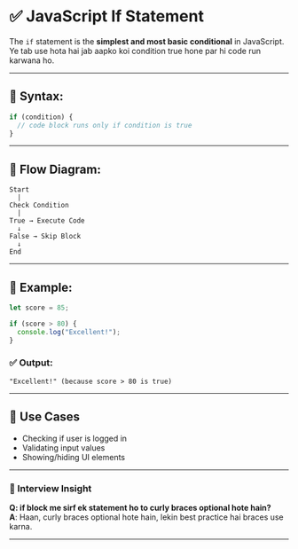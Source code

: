 # ✅ JavaScript If Statement

The `if` statement is the **simplest and most basic conditional** in JavaScript.  
Ye tab use hota hai jab aapko koi condition true hone par hi code run karwana ho.

---

## 🔹 Syntax:

```js
if (condition) {
  // code block runs only if condition is true
}
```

---

## 🔹 Flow Diagram:

```
Start
  |
Check Condition
  |
True → Execute Code
  ↓
False → Skip Block
  ↓
End
```

---

## 🔹 Example:

```js
let score = 85;

if (score > 80) {
  console.log("Excellent!");
}
```

### ✅ Output:
```
"Excellent!" (because score > 80 is true)
```

---

## 📌 Use Cases

- Checking if user is logged in  
- Validating input values  
- Showing/hiding UI elements  

---

### 🧠 Interview Insight

**Q: if block me sirf ek statement ho to curly braces optional hote hain?**  
**A**: Haan, curly braces optional hote hain, lekin best practice hai braces use karna.

---
